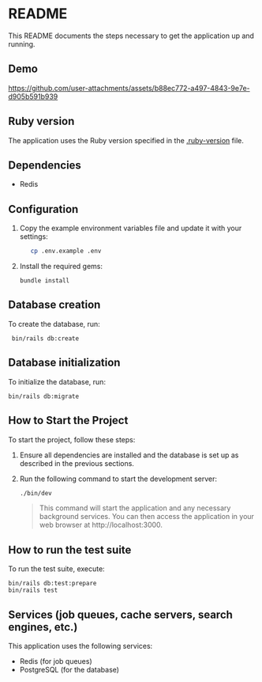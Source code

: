 # README

This README documents the steps necessary to get the application up and running.

## Demo
https://github.com/user-attachments/assets/b88ec772-a497-4843-9e7e-d905b591b939


## Ruby version

The application uses the Ruby version specified in the [.ruby-version](.ruby-version) file.

## Dependencies

- Redis

## Configuration

1. Copy the example environment variables file and update it with your settings:

   ```sh
      cp .env.example .env
   ```

2. Install the required gems:
   ```
   bundle install
   ```

## Database creation

To create the database, run:

```
 bin/rails db:create
```

## Database initialization

To initialize the database, run:

```
bin/rails db:migrate
```

## How to Start the Project

To start the project, follow these steps:

1. Ensure all dependencies are installed and the database is set up as described in the previous sections.
2. Run the following command to start the development server:

   ```sh
   ./bin/dev
   ```

   > This command will start the application and any necessary background services. You can then access the application in your web browser at http://localhost:3000.

## How to run the test suite

To run the test suite, execute:

```
bin/rails db:test:prepare
bin/rails test
```

## Services (job queues, cache servers, search engines, etc.)

This application uses the following services:

- Redis (for job queues)
- PostgreSQL (for the database)
